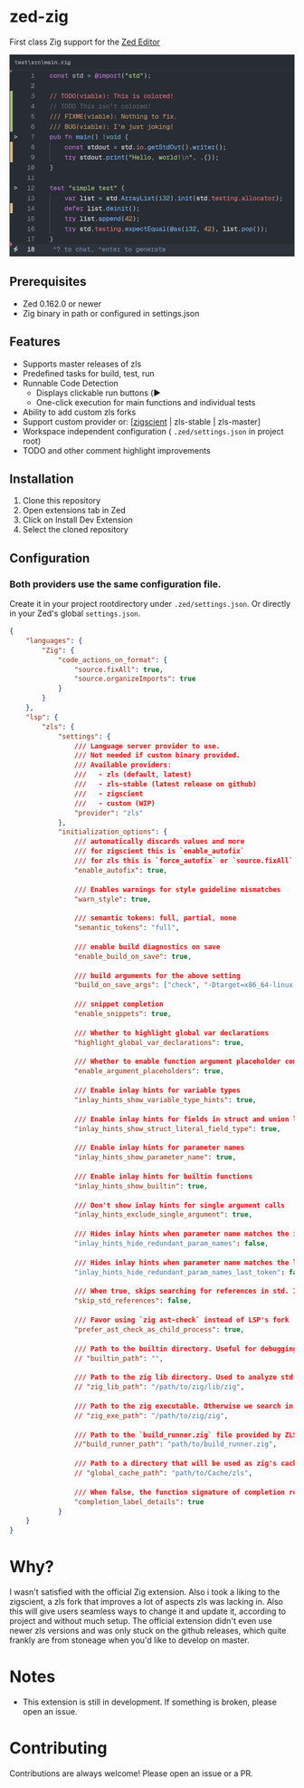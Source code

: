 # zed-zig
First class Zig support for the [Zed Editor](https://github.com/zed-industries/zed)

![image](./.github/assets/editor.png)

## Prerequisites
- Zed 0.162.0 or newer
- Zig binary in path or configured in settings.json

## Features
- Supports master releases of zls
- Predefined tasks for build, test, run
- Runnable Code Detection
  - Displays clickable run buttons (▶️
  - One-click execution for main functions and individual tests
- Ability to add custom zls forks
- Support custom provider or: [[zigscient](https://github.com/llogick/zigscient) | zls-stable | zls-master]
- Workspace independent configuration ( `.zed/settings.json` in project root)
- TODO and other comment highlight improvements

## Installation

1. Clone this repository
2. Open extensions tab in Zed
3. Click on Install Dev Extension
4. Select the cloned repository

## Configuration
### Both providers use the same configuration file.
Create it in your project rootdirectory under `.zed/settings.json`.
Or directly in your Zed's global `settings.json`.

```json
{
    "languages": {
        "Zig": {
            "code_actions_on_format": {
                "source.fixAll": true,
                "source.organizeImports": true
            }
        }
    },
    "lsp": {
        "zls": {
            "settings": {
                /// Language server provider to use.
                /// Not needed if custom binary provided.
                /// Available providers:
                ///   - zls (default, latest)
                ///   - zls-stable (latest release on github)
                ///   - zigscient
                ///   - custom (WIP)
                "provider": "zls"
            },
            "initialization_options": {
                /// automatically discards values and more
                /// for zigscient this is `enable_autofix`
                /// for zls this is `force_autofix` or `source.fixAll` in `code_actions_on_format`
                "enable_autofix": true,

                /// Enables warnings for style guideline mismatches
                "warn_style": true,

                /// semantic tokens: full, partial, none
                "semantic_tokens": "full",

                /// enable build diagnostics on save
                "enable_build_on_save": true,

                /// build arguments for the above setting
                "build_on_save_args": ["check", "-Dtarget=x86_64-linux-gnu"],

                /// snippet completion
                "enable_snippets": true,

                /// Whether to highlight global var declarations
                "highlight_global_var_declarations": true,

                /// Whether to enable function argument placeholder completions
                "enable_argument_placeholders": true,

                /// Enable inlay hints for variable types
                "inlay_hints_show_variable_type_hints": true,

                /// Enable inlay hints for fields in struct and union literals
                "inlay_hints_show_struct_literal_field_type": true,

                /// Enable inlay hints for parameter names
                "inlay_hints_show_parameter_name": true,

                /// Enable inlay hints for builtin functions
                "inlay_hints_show_builtin": true,

                /// Don't show inlay hints for single argument calls
                "inlay_hints_exclude_single_argument": true,

                /// Hides inlay hints when parameter name matches the identifier (e.g. foo: foo)
                "inlay_hints_hide_redundant_param_names": false,

                /// Hides inlay hints when parameter name matches the last token of a parameter node (e.g. foo: bar.foo, foo: &foo)
                "inlay_hints_hide_redundant_param_names_last_token": false,

                /// When true, skips searching for references in std. Improves lookup speed for functions in user's code. Renaming and go-to-definition will continue to work as is
                "skip_std_references": false,

                /// Favor using `zig ast-check` instead of LSP's fork
                "prefer_ast_check_as_child_process": true,

                /// Path to the builtin directory. Useful for debugging, automatically set if empty
                // "builtin_path": "",

                /// Path to the zig lib directory. Used to analyze std library imports
                // "zig_lib_path": "/path/to/zig/lib/zig",

                /// Path to the zig executable. Otherwise we search in PATH
                // "zig_exe_path": "/path/to/zig/zig",

                /// Path to the `build_runner.zig` file provided by ZLS. null is equivalent to
                //"build_runner_path": "path/to/build_runner.zig",

                /// Path to a directory that will be used as zig's cache
                // "global_cache_path": "path/to/Cache/zls",

                /// When false, the function signature of completion results is hidden. Improves readability in some editors
                "completion_label_details": true
            }
    }
}
```

# Why?
I wasn't satisfied with the official Zig extension. Also i took a liking to the zigscient, a zls fork that improves a lot of aspects zls was lacking in.
Also this will give users seamless ways to change it and update it, according to project and without much setup.
The official extension didn't even use newer zls versions and was only stuck on the github releases, which quite frankly are from stoneage when you'd like to develop on master.

# Notes
- This extension is still in development. If something is broken, please open an issue.

# Contributing
Contributions are always welcome! Please open an issue or a PR.
